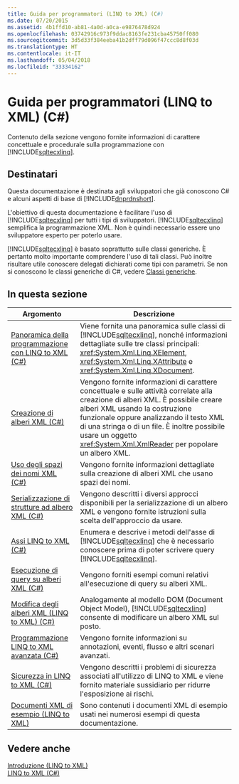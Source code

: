 ```yaml
---
title: Guida per programmatori (LINQ to XML) (C#)
ms.date: 07/20/2015
ms.assetid: 4b1ffd10-ab81-4a0d-a0ca-e9876478d924
ms.openlocfilehash: 03742916c973f9ddac8163fe231cba45750ff080
ms.sourcegitcommit: 3d5d33f384eeba41b2dff79d096f47ccc8d8f03d
ms.translationtype: HT
ms.contentlocale: it-IT
ms.lasthandoff: 05/04/2018
ms.locfileid: "33334162"
---
```

# <a name="programming-guide-linq-to-xml-c"></a>Guida per programmatori (LINQ to XML) (C#)
Contenuto della sezione vengono fornite informazioni di carattere concettuale e procedurale sulla programmazione con [!INCLUDE[sqltecxlinq](~/includes/sqltecxlinq-md.md)].  
  
## <a name="who-should-read-this-documentation"></a>Destinatari  
 Questa documentazione è destinata agli sviluppatori che già conoscono C# e alcuni aspetti di base di [!INCLUDE[dnprdnshort](~/includes/dnprdnshort-md.md)].  
  
 L'obiettivo di questa documentazione è facilitare l'uso di [!INCLUDE[sqltecxlinq](~/includes/sqltecxlinq-md.md)] per tutti i tipi di sviluppatori. [!INCLUDE[sqltecxlinq](~/includes/sqltecxlinq-md.md)] semplifica la programmazione XML. Non è quindi necessario essere uno sviluppatore esperto per poterlo usare.  
  
 [!INCLUDE[sqltecxlinq](~/includes/sqltecxlinq-md.md)] è basato soprattutto sulle classi generiche. È pertanto molto importante comprendere l'uso di tali classi. Può inoltre risultare utile conoscere delegati dichiarati come tipi con parametri. Se non si conoscono le classi generiche di C#, vedere [Classi generiche](../../../../csharp/programming-guide/generics/generic-classes.md).  
  
## <a name="in-this-section"></a>In questa sezione  
  
|Argomento|Descrizione|  
|-----------|-----------------|  
|[Panoramica della programmazione con LINQ to XML (C#)](../../../../csharp/programming-guide/concepts/linq/linq-to-xml-programming-overview.md)|Viene fornita una panoramica sulle classi di [!INCLUDE[sqltecxlinq](~/includes/sqltecxlinq-md.md)], nonché informazioni dettagliate sulle tre classi principali: <xref:System.Xml.Linq.XElement>, <xref:System.Xml.Linq.XAttribute> e <xref:System.Xml.Linq.XDocument>.|  
|[Creazione di alberi XML (C#)](../../../../csharp/programming-guide/concepts/linq/creating-xml-trees.md)|Vengono fornite informazioni di carattere concettuale e sulle attività correlate alla creazione di alberi XML. È possibile creare alberi XML usando la costruzione funzionale oppure analizzando il testo XML di una stringa o di un file. È inoltre possibile usare un oggetto <xref:System.Xml.XmlReader> per popolare un albero XML.|  
|[Uso degli spazi dei nomi XML (C#)](../../../../csharp/programming-guide/concepts/linq/working-with-xml-namespaces.md)|Vengono fornite informazioni dettagliate sulla creazione di alberi XML che usano spazi dei nomi.|  
|[Serializzazione di strutture ad albero XML (C#)](../../../../csharp/programming-guide/concepts/linq/serializing-xml-trees.md)|Vengono descritti i diversi approcci disponibili per la serializzazione di un albero XML e vengono fornite istruzioni sulla scelta dell'approccio da usare.|  
|[Assi LINQ to XML (C#)](../../../../csharp/programming-guide/concepts/linq/linq-to-xml-axes.md)|Enumera e descrive i metodi dell'asse di [!INCLUDE[sqltecxlinq](~/includes/sqltecxlinq-md.md)] che è necessario conoscere prima di poter scrivere query [!INCLUDE[sqltecxlinq](~/includes/sqltecxlinq-md.md)].|  
|[Esecuzione di query su alberi XML (C#)](../../../../csharp/programming-guide/concepts/linq/querying-xml-trees.md)|Vengono forniti esempi comuni relativi all'esecuzione di query su alberi XML.|  
|[Modifica degli alberi XML (LINQ to XML) (C#)](../../../../csharp/programming-guide/concepts/linq/modifying-xml-trees-linq-to-xml.md)|Analogamente al modello DOM (Document Object Model), [!INCLUDE[sqltecxlinq](~/includes/sqltecxlinq-md.md)] consente di modificare un albero XML sul posto.|  
|[Programmazione LINQ to XML avanzata (C#)](../../../../csharp/programming-guide/concepts/linq/advanced-linq-to-xml-programming.md)|Vengono fornite informazioni su annotazioni, eventi, flusso e altri scenari avanzati.|  
|[Sicurezza in LINQ to XML (C#)](../../../../csharp/programming-guide/concepts/linq/linq-to-xml-security.md)|Vengono descritti i problemi di sicurezza associati all'utilizzo di LINQ to XML e viene fornito materiale sussidiario per ridurre l'esposizione ai rischi.|  
|[Documenti XML di esempio (LINQ to XML)](../../../../csharp/programming-guide/concepts/linq/sample-xml-documents-linq-to-xml.md)|Sono contenuti i documenti XML di esempio usati nei numerosi esempi di questa documentazione.|  
  
## <a name="see-also"></a>Vedere anche  
 [Introduzione (LINQ to XML)](../../../../csharp/programming-guide/concepts/linq/getting-started-linq-to-xml.md)  
 [LINQ to XML (C#)](../../../../csharp/programming-guide/concepts/linq/linq-to-xml.md)
